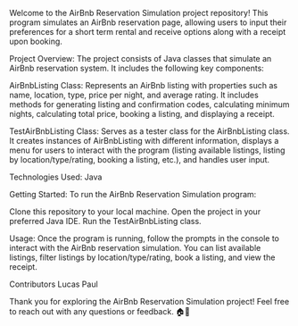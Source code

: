 Welcome to the AirBnb Reservation Simulation project repository! This program simulates an AirBnb reservation page, allowing users to input their preferences for a short term rental and receive options along with a receipt upon booking.

Project Overview:
The project consists of Java classes that simulate an AirBnb reservation system. It includes the following key components:

AirBnbListing Class: Represents an AirBnb listing with properties such as name, location, type, price per night, and average rating. It includes methods for generating listing and confirmation codes, calculating minimum nights, calculating total price, booking a listing, and displaying a receipt.

TestAirBnbListing Class: Serves as a tester class for the AirBnbListing class. It creates instances of AirBnbListing with different information, displays a menu for users to interact with the program (listing available listings, listing by location/type/rating, booking a listing, etc.), and handles user input.

Technologies Used:
Java

Getting Started:
To run the AirBnb Reservation Simulation program:

Clone this repository to your local machine.
Open the project in your preferred Java IDE.
Run the TestAirBnbListing class.

Usage:
Once the program is running, follow the prompts in the console to interact with the AirBnb reservation simulation. You can list available listings, filter listings by location/type/rating, book a listing, and view the receipt.

Contributors
Lucas Paul

Thank you for exploring the AirBnb Reservation Simulation project! Feel free to reach out with any questions or feedback. 🏠🌟

